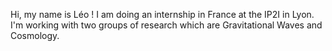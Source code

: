 Hi, my name is Léo ! I am doing an internship in France at the IP2I in Lyon. I'm working with two groups of research which are Gravitational Waves and Cosmology.

<!---
leozimme/leozimme is a ✨ special ✨ repository because its `README.md` (this file) appears on your GitHub profile.
You can click the Preview link to take a look at your changes.
--->
